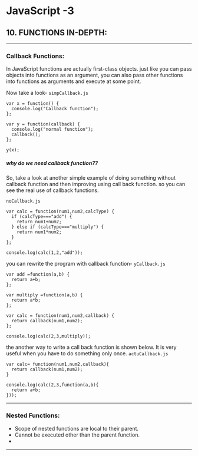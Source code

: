 # JavaScript -3
## 10. FUNCTIONS IN-DEPTH:
---
### Callback Functions:
In JavaScript functions are actually first-class objects. just like you can pass objects into functions as an argument, you can also pass other functions into functions as arguments and execute at some point.

Now take a look-
`simpCallback.js`
```JS
var x = function() {
  console.log("Callback function");
};

var y = function(callback) {
  console.log("normal function");
  callback();
};

y(x);
```
##### why do we need callback function??
So, take a look at another simple example of doing something without callback function and then improving using call back function. so you can see the real use of callback functions.

`noCallback.js`
```JS
var calc = function(num1,num2,calcType) {
  if (calcType==="add") {
    return num1+num2;
  } else if (calcType==="multiply") {
    return num1*num2;
  }
};

console.log(calc(1,2,"add"));
```

you can rewrite the program with callback function-
`yCallback.js`
```JS
var add =function(a,b) {
  return a+b;
};

var multiply =function(a,b) {
  return a*b;
};

var calc = function(num1,num2,callback) {
  return callback(num1,num2);
};

console.log(calc(2,3,multiply));
```
the another way to write a call back function is shown below. It is very useful when you have to do something only once.
`actuCallback.js`
```JS
var calc= function(num1,num2,callback){
  return callback(num1,num2);
}

console.log(calc(2,3,function(a,b){
  return a+b;
}));
```




---
### Nested Functions:
  * Scope of nested functions are local to their parent.
  * Cannot be executed other than the parent function.
  *

---
